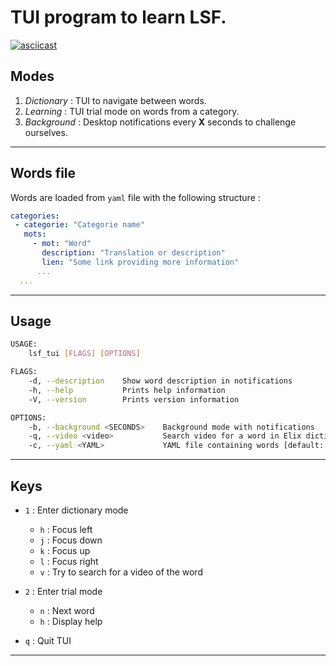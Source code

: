 # TUI program to learn LSF.

[![asciicast](https://asciinema.org/a/hbrZt3imcFYkFgzNX1EJ7n9tj.svg)](https://asciinema.org/a/hbrZt3imcFYkFgzNX1EJ7n9tj)

## Modes

1. *Dictionary* : TUI to navigate between words.
2. *Learning*   : TUI trial mode on words from a category.
3. *Background* : Desktop notifications every **X** seconds to challenge ourselves.

---

## Words file

Words are loaded from `yaml` file with the following structure :

```yaml
categories:
 - categorie: "Categorie name" 
   mots:
     - mot: "Word"
       description: "Translation or description"
       lien: "Some link providing more information"
      ...
  ...
```

---

## Usage

```sh
USAGE:
    lsf_tui [FLAGS] [OPTIONS]

FLAGS:
    -d, --description    Show word description in notifications
    -h, --help           Prints help information
    -V, --version        Prints version information

OPTIONS:
    -b, --background <SECONDS>    Background mode with notifications
    -q, --video <video>           Search video for a word in Elix dictionary
    -c, --yaml <YAML>             YAML file containing words [default: LSF.yaml]
```

---

## Keys

* `1` : Enter dictionary mode
  * `h` : Focus left
  * `j` : Focus down
  * `k` : Focus up
  * `l` : Focus right
  * `v` : Try to search for a video of the word

* `2` : Enter trial mode
  * `n` : Next word
  * `h` : Display help
  
* `q` : Quit TUI

---
